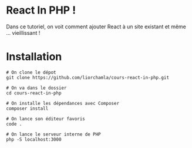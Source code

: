 # React In PHP !

Dans ce tutoriel, on voit comment ajouter React à un site existant et même ... vieillissant !

# Installation

```
# On clone le dépot
git clone https://github.com/liorchamla/cours-react-in-php.git

# On va dans le dossier
cd cours-react-in-php

# On installe les dépendances avec Composer
composer install

# On lance son éditeur favoris
code .

# On lance le serveur interne de PHP
php -S localhost:3000
```
